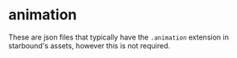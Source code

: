 # animation

These are json files that typically have the `.animation` extension in starbound's assets, however this is not required.
